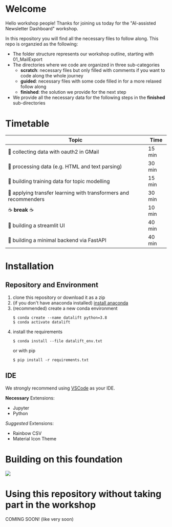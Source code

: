 # Welcome
Hello workshop people! Thanks for joining us today for the "AI-assisted Newsletter Dashboard" workshop.

In this repository you will find all the necessary files to follow along. This repo is organzied as the following:
- The folder structure represents our workshop outline, starting with 01_MailExport
- The directories where we code are organized in three sub-categories
  - **scratch**: necessary files but only filled with comments if you want to code along the whole journey
  - **guided**: necessary files with some code filled in for a more relaxed follow along
  - **finished**: the solution we provide for the next step
- We provide all the necessary data for the following steps in the **finished** sub-directories
# Timetable
| Topic | Time
|--------|-----
|📧 collecting data with oauth2 in GMail				|			15 min
|🔧 processing data (e.g. HTML and text parsing)			|			30 min
|🔖 building training data for topic modelling					|	15 min
|🧠 applying transfer learning with transformers and recommenders	|	30 min
|☕ **break** ☕												|10 min
|👑 building a streamlit UI						|			40 min
|👾 building a minimal backend via FastAPI				|			40 min

# Installation
## Repository and Environment
1. clone this repository or download it as a zip
2. (if you don't have anaconda installed) [install anaconda](https://docs.conda.io/projects/conda/en/latest/user-guide/install/index.html)
3. (recommended) create a new conda environment
    ```
    $ conda create --name datalift python=3.8
    $ conda activate datalift
    ```
4. install the requirements
    ```
    $ conda install --file datalift_env.txt
    ```
    or with pip
    ```
    $ pip install -r requirements.txt
    ```

## IDE
We strongly recommend using [VSCode](https://code.visualstudio.com/download) as your IDE. 

**Necessary** Extensions:
- Jupyter
- Python


*Suggested* Extensions:
- Rainbow CSV
- Material Icon Theme

# Building on this foundation
![](https://user-images.githubusercontent.com/57487741/175494769-e4f3a6c0-9d03-41e0-a990-8d70edcb8943.png)
# Using this repository without taking part in the workshop
COMING SOON! (like very soon)
